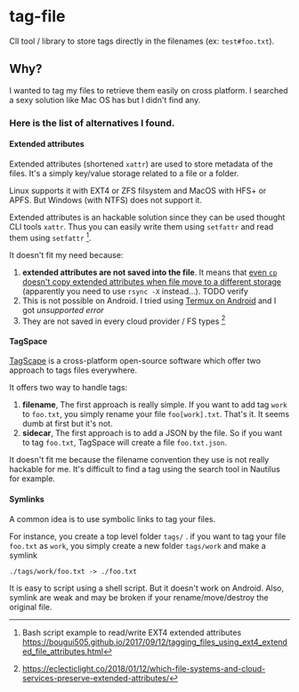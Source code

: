 # tag-file

ClI tool / library to store tags directly in the filenames (ex: `test#foo.txt`).

## Why?

I wanted to tag my files to retrieve them easily on cross platform. I searched a sexy solution like Mac OS has but I didn't find any.

### Here is the list of alternatives I found.

#### Extended attributes

Extended attributes (shortened `xattr`) are used to store metadata of the files. It's a simply key/value storage related to a file or a folder.

Linux supports it with EXT4 or ZFS filsystem and MacOS with HFS+ or APFS. But Windows (with NTFS) does not support it.

Extended attributes is an hackable solution since they can be used thought CLI tools `xattr`. Thus you can easily write them using `setfattr` and read them using `setfattr` [^1].

It doesn't fit my need because:

1. **extended attributes are not saved into the file**. It means that [even `cp` doesn't copy extended attributes when file move to a different storage](https://unix.stackexchange.com/questions/44253/how-to-clone-copy-all-file-directory-attributes-onto-different-file-directory) (apparently you need to use `rsync -X` instead...). TODO verify
2. This is not possible on Android. I tried using [Termux on Android](https://termux.dev/en/) and I got _unsupported error_
3. They are not saved in every cloud provider / FS types [^2]

#### TagSpace

[TagScape](https://www.tagspaces.org/) is a cross-platform open-source software which offer two approach to tags files everywhere.

It offers two way to handle tags:

1. **filename**, The first approach is really simple. If you want to add tag `work` to `foo.txt`, you simply rename your file `foo[work].txt`. That's it. It seems dumb at first but it's not.
2. **sidecar**, The first approach is to add a JSON by the file. So if you want to tag `foo.txt`, TagSpace will create a file `foo.txt.json`.

It doesn't fit me because the filename convention they use is not really hackable for me. It's difficult to find a tag using the search tool in Nautilus for example.

#### Symlinks

A common idea is to use symbolic links to tag your files.

For instance, you create a top level folder `tags/` . if you want to tag your file `foo.txt` as `work`, you simply create a new folder `tags/work` and make a symlink

```
./tags/work/foo.txt -> ./foo.txt
```

It is easy to script using a shell script. But it doesn't work on Android. Also, symlink are weak and may be broken if your rename/move/destroy the original file.

[^1]: Bash script example to read/write EXT4 extended attributes https://bougui505.github.io/2017/09/12/tagging_files_using_ext4_extended_file_attributes.html
[^2]: https://eclecticlight.co/2018/01/12/which-file-systems-and-cloud-services-preserve-extended-attributes/
